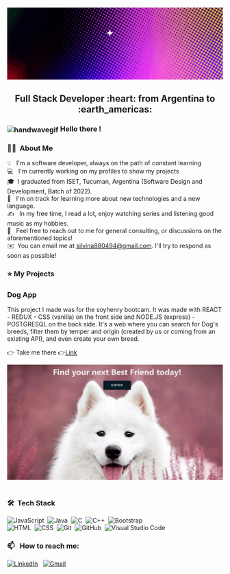 <!-- ### Hi there 👋 -->
![Hi, I'm Sil](https://github.com/SilVildoza/silvildoza/blob/main/assets/header.gif)

<h2 align="center">
Full Stack Developer :heart: from Argentina to :earth_americas:
</h2>

### <img alt="handwavegif" src="https://user-images.githubusercontent.com/39513876/112366216-8cfe7400-8cfe-11eb-8116-7d3dbae20e97.gif" width='40' align="center"/> Hello there !

### ​👩‍💻​ &nbsp;About Me

💡 &nbsp; I'm a software developer, always on the path of constant learning \
💻 &nbsp; I'm currently working on my profiles to show my projects\
🎓&nbsp; I graduated from ISET, Tucuman, Argentina (Software Design and Development, Batch of 2022).\
🌱 &nbsp; I'm on track for learning more about new technologies and a new language.\
✍️ &nbsp; In my free time, I read a lot, enjoy watching series and listening good music as my hobbies.\
💬 &nbsp; Feel free to reach out to me for general consulting, or discussions on the aforementioned topics!\
✉️ &nbsp;You can email me at silvina880494@gmail.com. I'll try to respond as soon as possible!
<!-- 📄 &nbsp;You can check my [Resume](https://drive.google.com/file/d/1CqJoOAelUgnIOMNHqZAlMxR0F3nRoJuo/view?usp=sharing) for more details about work experience. -->

### :star: My Projects

<h3> Dog App </h3>

This project I made was for the soyhenry bootcam. It was made with REACT - REDUX - CSS (vanilla) on the front side and NODE.JS (express) - POSTGRESQL on the back side.
It's a web where you can search for Dog's breeds, filter them by temper and origin (created by us or coming from an existing API), and even create your own breed.

​​​​👉​​ Take me there ​​​​👉​ <a href="https://dogs-app-chi.vercel.app/" target="_blank" rel="DogApp" >
        Link
    </a>

<a href="https://dogs-app-chi.vercel.app/" target="_blank"><img alt="DogApp" src="https://github.com/SilVildoza/silvildoza/blob/main/assets/DogApp.png"/></a> &nbsp;

### 🛠 &nbsp;Tech Stack

![JavaScript](https://img.shields.io/badge/-JavaScript-05122A?style=flat&logo=javascript)&nbsp;
![Java](https://img.shields.io/badge/-Java-05122A?style=flat&logo=Java&logoColor=FFA518)&nbsp;
![C](https://img.shields.io/badge/-C-05122A?style=flat&logo=C&logoColor=A8B9CC)&nbsp;
![C++](https://img.shields.io/badge/-C++-05122A?style=flat&logo=C%2B%2B&logoColor=00599C)&nbsp;
![Bootstrap](https://img.shields.io/badge/-Bootstrap-05122A?style=flat&logo=bootstrap&logoColor=563D7C)\
![HTML](https://img.shields.io/badge/-HTML-05122A?style=flat&logo=HTML5)&nbsp;
![CSS](https://img.shields.io/badge/-CSS-05122A?style=flat&logo=CSS3&logoColor=1572B6)&nbsp;
![Git](https://img.shields.io/badge/-Git-05122A?style=flat&logo=git)&nbsp;
![GitHub](https://img.shields.io/badge/-GitHub-05122A?style=flat&logo=github)&nbsp;
![Visual Studio Code](https://img.shields.io/badge/-Visual%20Studio%20Code-05122A?style=flat&logo=visual-studio-code&logoColor=007ACC)&nbsp;
<!-- ![jUnit](https://img.shields.io/badge/jUnit%20-%23150458.svg?&style=flat&logo=Java&logoColor=white)&nbsp;
![NumPy](https://img.shields.io/badge/numpy%20-%23013243.svg?&style=flat&logo=numpy&logoColor=white)&nbsp;
![Pandas](https://img.shields.io/badge/pandas%20-%23150458.svg?&style=flat&logo=pandas&logoColor=white)&nbsp;
![JMH](https://img.shields.io/badge/JMH%20-%23150458.svg?&style=flat&logo=Java&logoColor=white)&nbsp; -->

### 📫 &nbsp; How to reach me:


<a href="https://www.linkedin.com/in/silvinavildoza/"><img alt="LinkedIn" src="https://img.shields.io/badge/linkedin%20-%230077B5.svg?&style=flat&logo=linkedin&logoColor=white"/></a> &nbsp;
<a href="mailto:silvina880494@gmail.com"><img alt="Gmail" src="https://img.shields.io/badge/Gmail-D14836?style=flat&logo=gmail&logoColor=white" /></a> &nbsp;
<!-- <a href="https://instagram.com/abhi_1507"><img src="https://img.shields.io/badge/-@abhi__1507_-E4405F?style=flat&logo=Instagram&logoColor=white"/></a> &nbsp; -->
<!--
**SilVildoza/SilVildoza** is a ✨ _special_ ✨ repository because its `README.md` (this file) appears on your GitHub profile.

Here are some ideas to get you started:

- 🔭 I’m currently working on ...
- 🌱 I’m currently learning ...
- 👯 I’m looking to collaborate on ...
- 🤔 I’m looking for help with ...
- 💬 Ask me about ...
- 📫 How to reach me: ...
- 😄 Pronouns: ...
- ⚡ Fun fact: ...
-->
